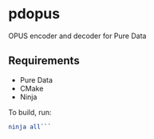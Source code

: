 # pdopus
OPUS encoder and decoder for Pure Data

## Requirements
- Pure Data
- CMake
- Ninja

To build, run:
```cmake -GNinja
ninja all```
